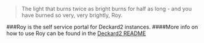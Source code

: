 >The light that burns twice as bright burns for half as long - and you have burned so very, very brightly, Roy.

###Roy is the self service portal for Deckard2 instances. 
####More info on how to use Roy can be found in the [Deckard2 README](https://github.com/Valassis-Digital-Media/Deckard2/blob/master/README "https://github.com/Valassis-Digital-Media/Deckard2/blob/master/README")
